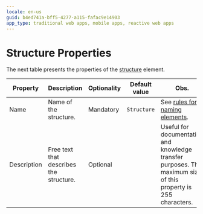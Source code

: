 ```yaml
---
locale: en-us
guid: b4ed741a-bff5-4277-a115-fafac9e14903
app_type: traditional web apps, mobile apps, reactive web apps
---
```


# Structure Properties

The next table presents the properties of the [structure](<../../../extensibility-and-integration/integration-studio/managing-extensions/structure-define.md>) element.  

|Property|Description|Optionality|Default value|Obs.|
|--- |--- |--- |--- |--- |
|Name|Name of the structure.|Mandatory|`Structure `|See [rules for naming elements](<../element-naming.md>).|
|Description|Free text that describes the structure.|Optional||Useful for documentation and knowledge transfer purposes. The maximum size of this property is 255 characters.|

